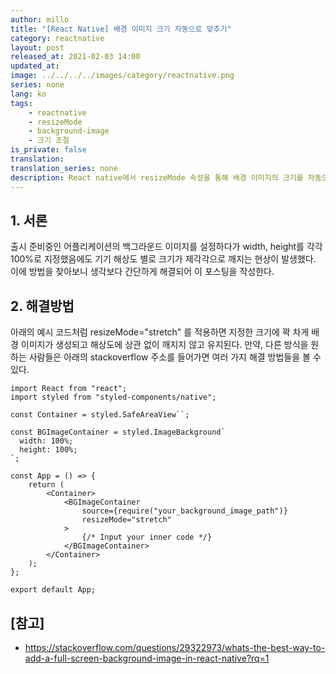 ```yaml
---
author: millo
title: "[React Native] 배경 이미지 크기 자동으로 맞추기"
category: reactnative
layout: post
released_at: 2021-02-03 14:00
updated_at:
image: ../../../../images/category/reactnative.png
series: none
lang: ko
tags:
    - reactnative
    - resizeMode
    - background-image
    - 크기 조절
is_private: false
translation:
translation_series: none
description: React native에서 resizeMode 속성을 통해 배경 이미지의 크기를 자동으로 맞춰보자.
---
```


## 1. 서론

출시 준비중인 어플리케이션의 백그라운드 이미지를 설정하다가 width, height를 각각 100%로 지정했음에도 기기 해상도 별로 크기가 제각각으로 깨지는 현상이 발생했다. 이에 방법을 찾아보니 생각보다 간단하게 해결되어 이 포스팅을 작성한다.

## 2. 해결방법

아래의 예시 코드처럼 resizeMode="stretch" 를 적용하면 지정한 크기에 꽉 차게 배경 이미지가 생성되고 해상도에 상관 없이 깨지지 않고 유지된다. 만약, 다른 방식을 원하는 사람들은 아래의 stackoverflow 주소를 들어가면 여러 가지 해결 방법들을 볼 수 있다.

```tsx
import React from "react";
import styled from "styled-components/native";

const Container = styled.SafeAreaView``;

const BGImageContainer = styled.ImageBackground`
  width: 100%;
  height: 100%;
`;

const App = () => {
    return (
        <Container>
            <BGImageContainer
                source={require("your_background_image_path")}
                resizeMode="stretch"
            >
                {/* Input your inner code */}
            </BGImageContainer>
        </Container>
    );
};

export default App;
```

## [참고]

-   https://stackoverflow.com/questions/29322973/whats-the-best-way-to-add-a-full-screen-background-image-in-react-native?rq=1
